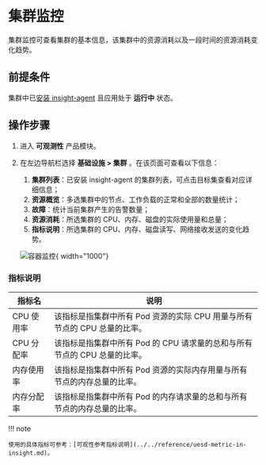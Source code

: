 # 集群监控

集群监控可查看集群的基本信息，该集群中的资源消耗以及一段时间的资源消耗变化趋势。

## 前提条件

集群中已[安装 insight-agent](../../quickstart/install/install-agent.md) 且应用处于 __运行中__ 状态。

## 操作步骤

1. 进入 __可观测性__ 产品模块。
  
2. 在左边导航栏选择 __基础设施 > 集群__ 。在该页面可查看以下信息：

    1. **集群列表**：已安装 insight-agent 的集群列表，可点击目标集查看对应详细信息；
    2. **资源概览**：多选集群中的节点、工作负载的正常和全部的数量统计；
    3. **故障**：统计当前集群产生的告警数量；
    4. **资源消耗**：所选集群的 CPU、内存、磁盘的实际使用量和总量；
    5. **指标说明**：所选集群的 CPU、内存、磁盘读写、网络接收发送的变化趋势。

    ![容器监控](https://docs.daocloud.io/daocloud-docs-images/docs/zh/docs/insight/images/cluster00.png){ width="1000"}

### 指标说明

| 指标名 | 说明 |
| -- | -- |
| CPU 使用率 | 该指标是指集群中所有 Pod 资源的实际 CPU 用量与所有节点的 CPU 总量的比率。|
| CPU 分配率 | 该指标是指集群中所有 Pod 的 CPU 请求量的总和与所有节点的 CPU 总量的比率。|
| 内存使用率 | 该指标是指集群中所有 Pod 资源的实际内存用量与所有节点的内存总量的比率。|
| 内存分配率 | 该指标是指集群中所有 Pod 的内存请求量的总和与所有节点的内存总量的比率。|

!!! note

    使用的具体指标可参考：[可观性参考指标说明](../../reference/uesd-metric-in-insight.md)。